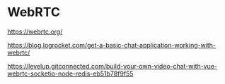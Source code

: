 # WebRTC
https://webrtc.org/


https://blog.logrocket.com/get-a-basic-chat-application-working-with-webrtc/

https://levelup.gitconnected.com/build-your-own-video-chat-with-vue-webrtc-socketio-node-redis-eb51b78f9f55
